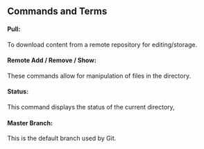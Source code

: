 ## Commands and Terms

#### Pull: 
To download content from a remote repository for editing/storage. 
#### Remote Add / Remove / Show: 
These commands allow for manipulation of files in the directory.
#### Status: 
This command displays the status of the current directory,
#### Master Branch: 
This is the default branch used by Git.
